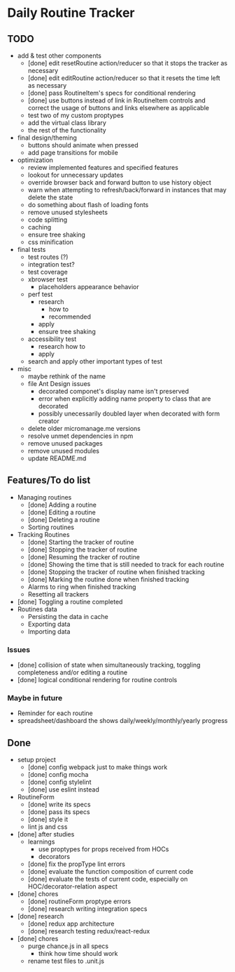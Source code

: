 Daily Routine Tracker
========================================

TODO
----------------------------------------

- add & test other components
  - [done] edit resetRoutine action/reducer so that it stops the tracker as necessary
  - [done] edit editRoutine action/reducer so that it resets the time left as necessary
  - [done] pass RoutineItem\'s specs for conditional rendering
  - [done] use buttons instead of link in RoutineItem controls and correct the usage of buttons and
    links elsewhere as applicable
  - test two of my custom proptypes
  - add the virtual class library
  - the rest of the functionality
- final design/theming
  - buttons should animate when pressed
  - add page transitions for mobile
- optimization
  - review implemented features and specified features
  - lookout for unnecessary updates
  - override browser back and forward button to use history object
  - warn when attempting to refresh/back/forward in instances that may delete the state
  - do something about flash of loading fonts
  - remove unused stylesheets
  - code splitting
  - caching
  - ensure tree shaking
  - css minification
- final tests
  - test routes (?)
  - integration test?
  - test coverage
  - xbrowser test
    - placeholders appearance behavior
  - perf test
    - research
      - how to
      - recommended
    - apply
    - ensure tree shaking
  - accessibility test
    - research how to
    - apply
  - search and apply other important types of test
- misc
  - maybe rethink of the name
  - file Ant Design issues
    - decorated componet's display name isn't preserved
    - error when explicitly adding name property to class that are decorated
    - possibly unecessarily doubled layer when decorated with form creator
  - delete older micromanage.me versions
  - resolve unmet dependencies in npm
  - remove unused packages
  - remove unused modules
  - update README.md


Features/To do list
----------------------------------------

- Managing routines
  - [done] Adding a routine
  - [done] Editing a routine
  - [done] Deleting a routine
  - Sorting routines
- Tracking Routines
  - [done] Starting the tracker of routine
  - [done] Stopping the tracker of routine
  - [done] Resuming the tracker of routine
  - [done] Showing the time that is still needed to track for each routine
  - [done] Stopping the tracker of routine when finished tracking
  - [done] Marking the routine done when finished tracking
  - Alarms to ring when finished tracking
  - Resetting all trackers
- [done] Toggling a routine completed
- Routines data
  - Persisting the data in cache
  - Exporting data
  - Importing data

### Issues

- [done] collision of state when simultaneously tracking, toggling completeness and/or editing a routine
- [done] logical conditional rendering for routine controls

### Maybe in future

- Reminder for each routine
- spreadsheet/dashboard the shows daily/weekly/monthly/yearly progress

Done
----------------------------------------

- setup project
  - [done] config webpack just to make things work
  - [done] config mocha
  - [done] config stylelint
  - [done] use eslint instead
- RoutineForm
  - [done] write its specs
  - [done] pass its specs
  - [done] style it
  - lint js and css
- [done] after studies
  - learnings
    - use proptypes for props received from HOCs
    - decorators
  - [done] fix the propType lint errors
  - [done] evaluate the function composition of current code
  - [done] evaluate the tests of current code, especially on HOC/decorator-relation aspect
- [done] chores
  - [done] routineForm proptype errors
  - [done] research writing integration specs
- [done] research
  - [done] redux app architecture
  - [done] research testing redux/react-redux
- [done] chores
  - purge chance.js in all specs
    - think how time should work
  - rename test files to .unit.js

